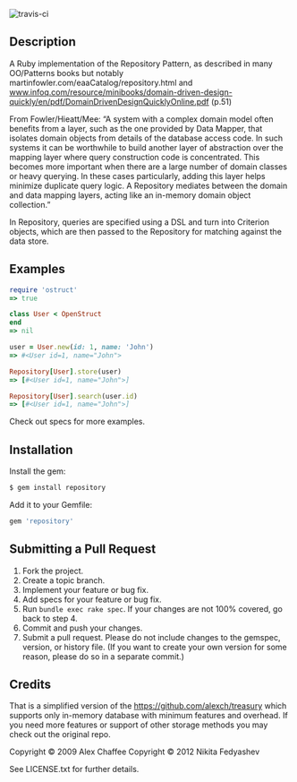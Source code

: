 
![travis-ci](http://travis-ci.org/nfedyashev/repository.png)

Description
--------

A Ruby implementation of the Repository Pattern, as described in many OO/Patterns books but notably martinfowler.com/eaaCatalog/repository.html and www.infoq.com/resource/minibooks/domain-driven-design-quickly/en/pdf/DomainDrivenDesignQuicklyOnline.pdf (p.51)

From Fowler/Hieatt/Mee: “A system with a complex domain model often benefits from a layer, such as the one provided by Data Mapper, that isolates domain objects from details of the database access code. In such systems it can be worthwhile to build another layer of abstraction over the mapping layer where query construction code is concentrated. This becomes more important when there are a large number of domain classes or heavy querying. In these cases particularly, adding this layer helps minimize duplicate query logic. A Repository mediates between the domain and data mapping layers, acting like an in-memory domain object collection.”

In Repository, queries are specified using a DSL and turn into Criterion objects, which are then passed to the Repository for matching against the data store.

Examples
--------

``` ruby
require 'ostruct'
=> true

class User < OpenStruct
end
=> nil

user = User.new(id: 1, name: 'John')
=> #<User id=1, name="John">

Repository[User].store(user)
=> [#<User id=1, name="John">]

Repository[User].search(user.id)
=> [#<User id=1, name="John">]

```

Check out specs for more examples.

Installation
-------

Install the gem:

``` bash
$ gem install repository
```

Add it to your Gemfile:

``` ruby
gem 'repository'
```

Submitting a Pull Request
-------

1. Fork the project.
2. Create a topic branch.
3. Implement your feature or bug fix.
4. Add specs for your feature or bug fix.
5. Run `bundle exec rake spec`. If your changes are not 100% covered, go back to step 4.
6. Commit and push your changes.
7. Submit a pull request. Please do not include changes to the gemspec,
   version, or history file. (If you want to create your own version for some
   reason, please do so in a separate commit.)


Credits
-------

That is a simplified version of the https://github.com/alexch/treasury which supports only in-memory database with minimum features and overhead. If you need more features or support of other storage methods you may check out the original repo.


Copyright © 2009 Alex Chaffee
Copyright © 2012 Nikita Fedyashev

See LICENSE.txt for further details.

